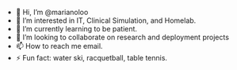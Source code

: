 - 👋 Hi, I’m @marianoloo
- 👀 I’m interested in IT, Clinical Simulation, and Homelab.
- 🌱 I’m currently learning to be patient.
- 💞️ I’m looking to collaborate on research and deployment projects
- 📫 How to reach me email.
- ⚡ Fun fact: water ski, racquetball, table tennis.

<!---
marianoloo/marianoloo is a ✨ special ✨ repository because its `README.md` (this file) appears on your GitHub profile.
You can click the Preview link to take a look at your changes.
--->
